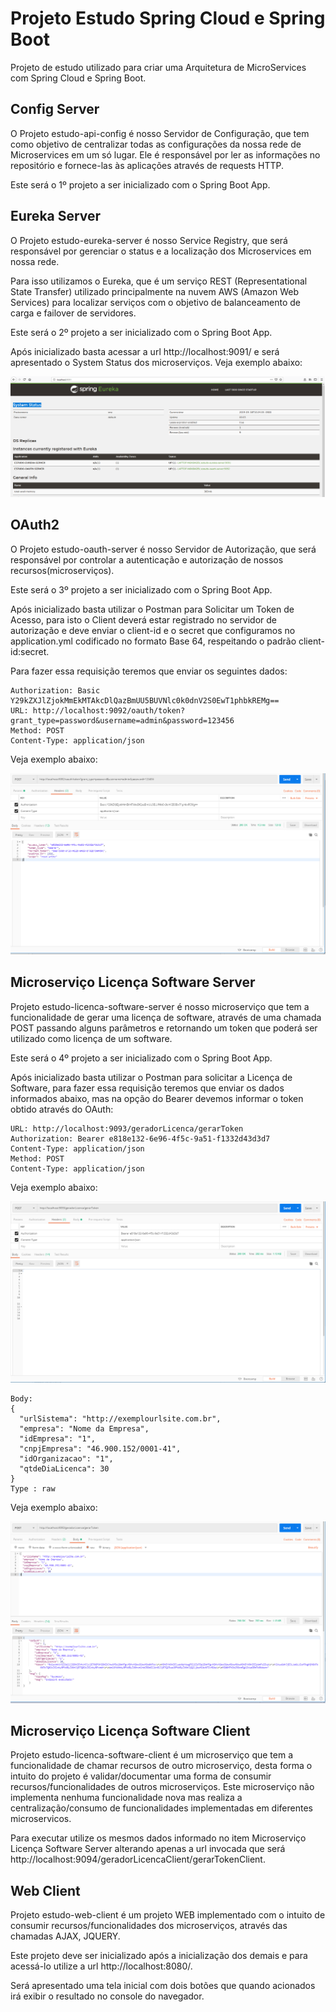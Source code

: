# Projeto Estudo Spring Cloud e Spring Boot

Projeto de estudo utilizado para criar uma Arquitetura de MicroServices com Spring Cloud e Spring Boot.

## Config Server

O Projeto estudo-api-config é nosso Servidor de Configuração, que tem como objetivo de centralizar todas as configurações da nossa rede de Microservices em um só lugar. Ele é responsável por ler as informações no repositório e fornece-las às aplicações através de requests HTTP.

Este será o 1º projeto a ser inicializado com o Spring Boot App.

## Eureka Server

O Projeto estudo-eureka-server é nosso Service Registry, que será responsável por gerenciar o status e a localização dos Microservices em nossa rede. 

Para isso utilizamos o Eureka, que é um serviço REST (Representational State Transfer) utilizado principalmente na nuvem AWS (Amazon Web Services) para localizar serviços com o objetivo de balanceamento de carga e failover de servidores.

Este será o 2º projeto a ser inicializado com o Spring Boot App. 

Após inicializado basta acessar a url http://localhost:9091/ e será apresentado o System Status dos microserviços. Veja exemplo abaixo:

![](/EvidenciaEureka.png)

## OAuth2

O Projeto estudo-oauth-server é nosso Servidor de Autorização, que será responsável por controlar a autenticação e autorização de nossos recursos(microserviços). 

Este será o 3º projeto a ser inicializado com o Spring Boot App. 

Após inicializado basta utilizar o Postman para Solicitar um Token de Acesso, para isto o Client deverá estar registrado no servidor de autorização e deve enviar o client-id e o secret que configuramos no application.yml codificado no formato Base 64, respeitando o padrão client-id:secret. 

Para fazer essa requisição teremos que enviar os seguintes dados:

```
Authorization: Basic Y29kZXJlZjokMmEkMTAkcDlQazBmUU5BUVNlc0k0dnV2S0EwT1phbkREMg==
URL: http://localhost:9092/oauth/token?grant_type=password&username=admin&password=123456
Method: POST
Content-Type: application/json
```

Veja exemplo abaixo:

![](/EvidenciaTokenOAuth.png)

## Microserviço Licença Software Server

Projeto estudo-licenca-software-server é nosso microserviço que tem a funcionalidade de gerar uma licença de software, através de uma chamada POST passando alguns parâmetros e retornando um token que poderá ser utilizado como licença de um software.

Este será o 4º projeto a ser inicializado com o Spring Boot App. 

Após inicializado basta utilizar o Postman para solicitar a Licença de Software, para fazer essa requisição teremos que enviar os dados informados abaixo, mas na opção do Bearer devemos informar o token obtido através do OAuth:

```
URL: http://localhost:9093/geradorLicenca/gerarToken
Authorization: Bearer e818e132-6e96-4f5c-9a51-f1332d43d3d7
Content-Type: application/json
Method: POST
Content-Type: application/json
```

Veja exemplo abaixo:

![](/EvidenciaMicroservicoLicencaServer2.png)

```
Body:
{
  "urlSistema": "http://exemplourlsite.com.br",
  "empresa": "Nome da Empresa",
  "idEmpresa": "1",
  "cnpjEmpresa": "46.900.152/0001-41",
  "idOrganizacao": "1",
  "qtdeDiaLicenca": 30
}
Type : raw
```

Veja exemplo abaixo:

![](/EvidenciaMicroservicoLicencaServer.png)

## Microserviço Licença Software Client

Projeto estudo-licenca-software-client é um microserviço que tem a funcionalidade de chamar recursos de outro microserviço, desta forma o intuito do projeto é validar/documentar uma forma de consumir recursos/funcionalidades de outros microserviços. Este microserviço não implementa nenhuma funcionalidade nova mas realiza a centralização/consumo de funcionalidades implementadas em diferentes microservicos.

Para executar utilize os mesmos dados informado no item Microserviço Licença Software Server alterando apenas a url invocada que será http://localhost:9094/geradorLicencaClient/gerarTokenClient.

## Web Client

Projeto estudo-web-client é um projeto WEB implementado com o intuito de consumir recursos/funcionalidades dos microserviços, através das chamadas AJAX, JQUERY.

Este projeto deve ser inicializado após a inicialização dos demais e para acessá-lo utilize a url http://localhost:8080/.

Será apresentado uma tela inicial com dois botões que quando acionados irá exibir o resultado no console do navegador.
